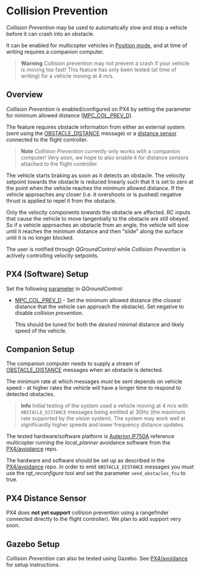 # Collision Prevention

*Collision Prevention* may be used to automatically slow and stop a vehicle before it can crash into an obstacle.

It can be enabled for multicopter vehicles in [Position mode](../flight_modes/position_mc.md), and at time of writing requires a companion computer.

> **Warning** Collision prevention may not prevent a crash if your vehicle is moving too fast! This feature has only been tested (at time of writing) for a vehicle moving at 4 m/s.

## Overview

*Collision Prevention* is enabled/configured on PX4 by setting the parameter for minimum allowed distance ([MPC_COL_PREV_D](../advanced_config/parameter_reference.md#MPC_COL_PREV_D)).

The feature requires obstacle information from either an external system (sent using the [OBSTACLE_DISTANCE](https://mavlink.io/en/messages/common.html#OBSTACLE_DISTANCE) message) or a [distance sensor](../sensor/rangefinders.md) connected to the flight controller.

> **Note** *Collision Prevention* currently only works with a companion computer! Very soon, we hope to also enable it for distance sensors attached to the flight controller.

The vehicle starts braking as soon as it detects an obstacle. The velocity setpoint towards the obstacle is reduced linearly such that it is set to zero at the point when the vehicle reaches the minimum allowed distance. If the vehicle approaches any closer (i.e. it overshoots or is pushed) negative thrust is applied to repel it from the obstacle.

Only the velocity components *towards* the obstacle are affected. RC inputs that cause the vehicle to move tangentially to the obstacle are still obeyed. So if a vehicle approaches an obstacle from an angle, the vehicle will slow until it reaches the minimum distance and then "slide" along the surface until it is no longer blocked.

The user is notified through *QGroundControl* while *Collision Prevention* is actively controlling velocity setpoints.

## PX4 (Software) Setup

Set the following [parameter](../advanced_config/parameters.md) in *QGroundControl*:

* [MPC_COL_PREV_D](../advanced_config/parameter_reference.md#MPC_COL_PREV_D) - Set the minimum allowed distance (the closest distance that the vehicle can approach the obstacle). Set negative to disable *collision prevention*.
    
    This should be tuned for both the *desired* minimal distance and likely speed of the vehicle.

## Companion Setup

The companion computer needs to supply a stream of [OBSTACLE_DISTANCE](https://mavlink.io/en/messages/common.html#OBSTACLE_DISTANCE) messages when an obstacle is detected.

The minimum rate at which messages *must* be sent depends on vehicle speed - at higher rates the vehicle will have a longer time to respond to detected obstacles.

> **Info** Initial testing of the system used a vehicle moving at 4 m/s with `OBSTACLE_DISTANCE` messages being emitted at 30Hz (the maximum rate supported by the vision system). The system may work well at significantly higher speeds and lower frequency distance updates.

The tested hardware/software platform is [Auterion IF750A](https://auterion.com/if750a/) reference multicopter running the *local_planner* avoidance software from the [PX4/avoidance](https://github.com/PX4/avoidance#obstacle-detection-and-avoidance) repo.

The hardware and software should be set up as described in the [PX4/avoidance](https://github.com/PX4/avoidance#obstacle-detection-and-avoidance) repo. In order to emit `OBSTACLE_DISTANCE` messages you must use the *rqt_reconfigure* tool and set the parameter `send_obstacles_fcu` to true.

## PX4 Distance Sensor

PX4 does **not yet support** collision prevention using a rangefinder connected directly to the flight controller). We plan to add support very soon.

## Gazebo Setup

*Collision Prevention* can also be tested using Gazebo. See [PX4/avoidance](https://github.com/PX4/avoidance#obstacle-detection-and-avoidance) for setup instructions.

<!-- Initial PR: https://github.com/PX4/Firmware/pull/10785 -->